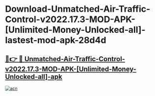# Download-Unmatched-Air-Traffic-Control-v2022.17.3-MOD-APK-[Unlimited-Money-Unlocked-all]-lastest-mod-apk-28d4d

<h2><a href="https://apkcomod.com?title=Unmatched-Air-Traffic-Control-v2022.17.3-MOD-APK-[Unlimited-Money-Unlocked-all]">🔗👉 🔴 Unmatched-Air-Traffic-Control-v2022.17.3-MOD-APK-[Unlimited-Money-Unlocked-all]-apk </a></h2>

[![acn](https://github.com/user-attachments/assets/0f9c940e-d8b0-45ae-aac7-cd30a18b3e1c)](https://apkcomod.com?title=Unmatched-Air-Traffic-Control-v2022.17.3-MOD-APK-[Unlimited-Money-Unlocked-all])
